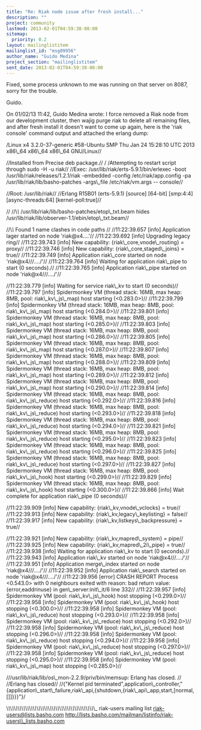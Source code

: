 ```yaml
---
title: "Re: Riak node issue after fresh install..."
description: ""
project: community
lastmod: 2013-02-01T04:59:38-08:00
sitemap:
  priority: 0.2
layout: mailinglistitem
mailinglist_id: "msg09956"
author_name: "Guido Medina"
project_section: "mailinglistitem"
sent_date: 2013-02-01T04:59:38-08:00
---
```



Fixed, some process unknown to me was running on that server on 8087, 
sorry for the trouble.


Guido.

On 01/02/13 11:42, Guido Medina wrote:
I force removed a Riak node from our development cluster, then wajig 
purge riak to delete all remaining files, and after fresh install it 
doesn't want to come up again, here is the 'riak console' command 
output and attached the erlang dump:


/Linux x4 3.2.0-37-generic #58-Ubuntu SMP Thu Jan 24 15:28:10 UTC 2013 
x86\\_64 x86\\_64 x86\\_64 GNU/Linux//

//Installed from Precise deb package.//
/
/Attempting to restart script through sudo -H -u riak//
//Exec: /usr/lib/riak/erts-5.9.1/bin/erlexec -boot 
/usr/lib/riak/releases/1.2.1/riak -embedded -config 
/etc/riak/app.config -pa 
/usr/lib/riak/lib/basho-patches -args\\_file 
/etc/riak/vm.args -- console//

//Root: /usr/lib/riak//
//Erlang R15B01 (erts-5.9.1) [source] [64-bit] [smp:4:4] 
[async-threads:64] [kernel-poll:true]//

//
//\\*\\* /usr/lib/riak/lib/basho-patches/etop\\_txt.beam hides 
/usr/lib/riak/lib/observer-1.1/ebin/etop\\_txt.beam//

//\\*\\* Found 1 name clashes in code paths //
//11:22:39.657 [info] Application lager started on node 'riak@x4....'//
//11:22:39.692 [info] Upgrading legacy ring//
//11:22:39.743 [info] New capability: {riak\\_core,vnode\\_routing} = proxy//
//11:22:39.746 [info] New capability: {riak\\_core,staged\\_joins} = true//
//11:22:39.749 [info] Application riak\\_core started on node 
'riak@x4///..../'//
//11:22:39.764 [info] Waiting for application riak\\_pipe to start (0 
seconds).//
//11:22:39.765 [info] Application riak\\_pipe started on node 
'riak@x4///..../'//

//11:22:39.779 [info] Waiting for service riak\\_kv to start (0 seconds)//
//11:22:39.797 [info] Spidermonkey VM (thread stack: 16MB, max heap: 
8MB, pool: riak\\_kv\\_js\\_map) host starting (&lt;0.283.0&gt;)//
//11:22:39.799 [info] Spidermonkey VM (thread stack: 16MB, max heap: 
8MB, pool: riak\\_kv\\_js\\_map) host starting (&lt;0.284.0&gt;)//
//11:22:39.801 [info] Spidermonkey VM (thread stack: 16MB, max heap: 
8MB, pool: riak\\_kv\\_js\\_map) host starting (&lt;0.285.0&gt;)//
//11:22:39.803 [info] Spidermonkey VM (thread stack: 16MB, max heap: 
8MB, pool: riak\\_kv\\_js\\_map) host starting (&lt;0.286.0&gt;)//
//11:22:39.805 [info] Spidermonkey VM (thread stack: 16MB, max heap: 
8MB, pool: riak\\_kv\\_js\\_map) host starting (&lt;0.287.0&gt;)//
//11:22:39.807 [info] Spidermonkey VM (thread stack: 16MB, max heap: 
8MB, pool: riak\\_kv\\_js\\_map) host starting (&lt;0.288.0&gt;)//
//11:22:39.809 [info] Spidermonkey VM (thread stack: 16MB, max heap: 
8MB, pool: riak\\_kv\\_js\\_map) host starting (&lt;0.289.0&gt;)//
//11:22:39.812 [info] Spidermonkey VM (thread stack: 16MB, max heap: 
8MB, pool: riak\\_kv\\_js\\_map) host starting (&lt;0.290.0&gt;)//
//11:22:39.814 [info] Spidermonkey VM (thread stack: 16MB, max heap: 
8MB, pool: riak\\_kv\\_js\\_reduce) host starting (&lt;0.292.0&gt;)//
//11:22:39.816 [info] Spidermonkey VM (thread stack: 16MB, max heap: 
8MB, pool: riak\\_kv\\_js\\_reduce) host starting (&lt;0.293.0&gt;)//
//11:22:39.818 [info] Spidermonkey VM (thread stack: 16MB, max heap: 
8MB, pool: riak\\_kv\\_js\\_reduce) host starting (&lt;0.294.0&gt;)//
//11:22:39.821 [info] Spidermonkey VM (thread stack: 16MB, max heap: 
8MB, pool: riak\\_kv\\_js\\_reduce) host starting (&lt;0.295.0&gt;)//
//11:22:39.823 [info] Spidermonkey VM (thread stack: 16MB, max heap: 
8MB, pool: riak\\_kv\\_js\\_reduce) host starting (&lt;0.296.0&gt;)//
//11:22:39.825 [info] Spidermonkey VM (thread stack: 16MB, max heap: 
8MB, pool: riak\\_kv\\_js\\_reduce) host starting (&lt;0.297.0&gt;)//
//11:22:39.827 [info] Spidermonkey VM (thread stack: 16MB, max heap: 
8MB, pool: riak\\_kv\\_js\\_hook) host starting (&lt;0.299.0&gt;)//
//11:22:39.829 [info] Spidermonkey VM (thread stack: 16MB, max heap: 
8MB, pool: riak\\_kv\\_js\\_hook) host starting (&lt;0.300.0&gt;)//
//11:22:39.866 [info] Wait complete for application riak\\_pipe (0 
seconds)//

//11:22:39.909 [info] New capability: {riak\\_kv,vnode\\_vclocks} = true//
//11:22:39.913 [info] New capability: {riak\\_kv,legacy\\_keylisting} = 
false//
//11:22:39.917 [info] New capability: {riak\\_kv,listkeys\\_backpressure} 
= true//

//11:22:39.921 [info] New capability: {riak\\_kv,mapred\\_system} = pipe//
//11:22:39.925 [info] New capability: {riak\\_kv,mapred\\_2i\\_pipe} = true//
//11:22:39.938 [info] Waiting for application riak\\_kv to start (0 
seconds).//
//11:22:39.943 [info] Application riak\\_kv started on node 
'riak@x4///..../'//
//11:22:39.951 [info] Application merge\\_index started on node 
'riak@x4///..../'//
//11:22:39.952 [info] Application riak\\_search started on node 
'riak@x4///..../'//
//11:22:39.956 [error] CRASH REPORT Process &lt;0.543.0&gt; with 0 
neighbours exited with reason: bad return value: {error,eaddrinuse} in 
gen\\_server:init\\_it/6 line 332//
//11:22:39.957 [info] Spidermonkey VM (pool: riak\\_kv\\_js\\_hook) host 
stopping (&lt;0.299.0&gt;)//
//11:22:39.958 [info] Spidermonkey VM (pool: riak\\_kv\\_js\\_hook) host 
stopping (&lt;0.300.0&gt;)//
//11:22:39.958 [info] Spidermonkey VM (pool: riak\\_kv\\_js\\_reduce) host 
stopping (&lt;0.293.0&gt;)//
//11:22:39.958 [info] Spidermonkey VM (pool: riak\\_kv\\_js\\_reduce) host 
stopping (&lt;0.292.0&gt;)//
//11:22:39.958 [info] Spidermonkey VM (pool: riak\\_kv\\_js\\_reduce) host 
stopping (&lt;0.296.0&gt;)//
//11:22:39.958 [info] Spidermonkey VM (pool: riak\\_kv\\_js\\_reduce) host 
stopping (&lt;0.294.0&gt;)//
//11:22:39.958 [info] Spidermonkey VM (pool: riak\\_kv\\_js\\_reduce) host 
stopping (&lt;0.297.0&gt;)//
//11:22:39.958 [info] Spidermonkey VM (pool: riak\\_kv\\_js\\_reduce) host 
stopping (&lt;0.295.0&gt;)//
//11:22:39.958 [info] Spidermonkey VM (pool: riak\\_kv\\_js\\_map) host 
stopping (&lt;0.285.0&gt;)//

///usr/lib/riak/lib/os\\_mon-2.2.9/priv/bin/memsup: Erlang has closed. //
//Erlang has closed//
//{"Kernel pid 
terminated",application\\_controller,"{application\\_start\\_failure,riak\\_api,{shutdown,{riak\\_api\\_app,start,[normal,[]]}}}"}/


\\_\\_\\_\\_\\_\\_\\_\\_\\_\\_\\_\\_\\_\\_\\_\\_\\_\\_\\_\\_\\_\\_\\_\\_\\_\\_\\_\\_\\_\\_\\_\\_\\_\\_\\_\\_\\_\\_\\_\\_\\_\\_\\_\\_\\_\\_\\_
riak-users mailing list
riak-users@lists.basho.com
http://lists.basho.com/mailman/listinfo/riak-users\\_lists.basho.com

